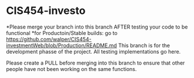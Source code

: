 # CIS454-investo

*Please merge your branch into this branch AFTER testing your code to be functional
*for Productoin/Stable builds: go to https://github.com/walper/CIS454-investmentWeb/blob/Production/README.md
This branch is for the development phasse of the project. All testing implementations go here. 

Please create a PULL before merging into this branch to ensure that other people have not been working on the same functions. 
